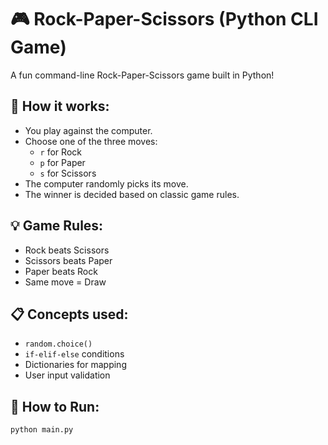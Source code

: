 # 🎮 Rock-Paper-Scissors (Python CLI Game)

A fun command-line Rock-Paper-Scissors game built in Python!

## 🧠 How it works:

- You play against the computer.
- Choose one of the three moves:
  - `r` for Rock
  - `p` for Paper
  - `s` for Scissors
- The computer randomly picks its move.
- The winner is decided based on classic game rules.

## 💡 Game Rules:

- Rock beats Scissors
- Scissors beats Paper
- Paper beats Rock
- Same move = Draw

## 📋 Concepts used:

- `random.choice()`
- `if-elif-else` conditions
- Dictionaries for mapping
- User input validation

## 🚀 How to Run:

```bash
python main.py
